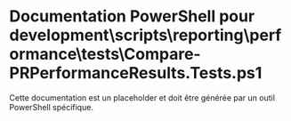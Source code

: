# Documentation PowerShell pour development\scripts\reporting\performance\tests\Compare-PRPerformanceResults.Tests.ps1

Cette documentation est un placeholder et doit être générée par un outil PowerShell spécifique.
